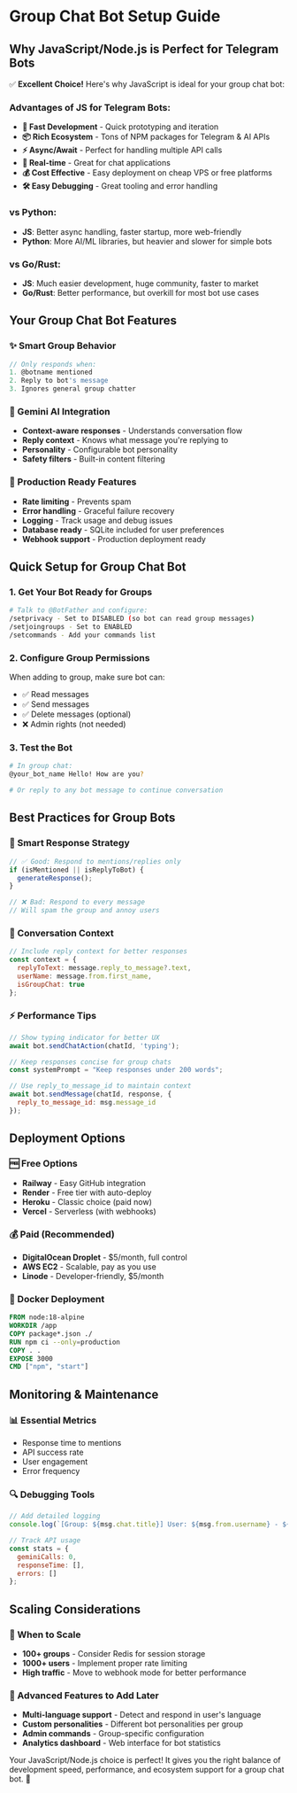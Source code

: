 # Group Chat Bot Setup Guide

## Why JavaScript/Node.js is Perfect for Telegram Bots

✅ **Excellent Choice!** Here's why JavaScript is ideal for your group chat bot:

### Advantages of JS for Telegram Bots:
- **🚀 Fast Development** - Quick prototyping and iteration
- **📦 Rich Ecosystem** - Tons of NPM packages for Telegram & AI APIs
- **⚡ Async/Await** - Perfect for handling multiple API calls
- **🔄 Real-time** - Great for chat applications
- **💰 Cost Effective** - Easy deployment on cheap VPS or free platforms
- **🛠️ Easy Debugging** - Great tooling and error handling

### vs Python:
- **JS**: Better async handling, faster startup, more web-friendly
- **Python**: More AI/ML libraries, but heavier and slower for simple bots

### vs Go/Rust:
- **JS**: Much easier development, huge community, faster to market
- **Go/Rust**: Better performance, but overkill for most bot use cases

## Your Group Chat Bot Features

### ✨ Smart Group Behavior
```javascript
// Only responds when:
1. @botname mentioned
2. Reply to bot's message
3. Ignores general group chatter
```

### 🧠 Gemini AI Integration
- **Context-aware responses** - Understands conversation flow
- **Reply context** - Knows what message you're replying to
- **Personality** - Configurable bot personality
- **Safety filters** - Built-in content filtering

### 🔧 Production Ready Features
- **Rate limiting** - Prevents spam
- **Error handling** - Graceful failure recovery
- **Logging** - Track usage and debug issues
- **Database ready** - SQLite included for user preferences
- **Webhook support** - Production deployment ready

## Quick Setup for Group Chat Bot

### 1. Get Your Bot Ready for Groups
```bash
# Talk to @BotFather and configure:
/setprivacy - Set to DISABLED (so bot can read group messages)
/setjoingroups - Set to ENABLED
/setcommands - Add your commands list
```

### 2. Configure Group Permissions
When adding to group, make sure bot can:
- ✅ Read messages
- ✅ Send messages
- ✅ Delete messages (optional)
- ❌ Admin rights (not needed)

### 3. Test the Bot
```bash
# In group chat:
@your_bot_name Hello! How are you?

# Or reply to any bot message to continue conversation
```

## Best Practices for Group Bots

### 🎯 Smart Response Strategy
```javascript
// ✅ Good: Respond to mentions/replies only
if (isMentioned || isReplyToBot) {
  generateResponse();
}

// ❌ Bad: Respond to every message
// Will spam the group and annoy users
```

### 💬 Conversation Context
```javascript
// Include reply context for better responses
const context = {
  replyToText: message.reply_to_message?.text,
  userName: message.from.first_name,
  isGroupChat: true
};
```

### ⚡ Performance Tips
```javascript
// Show typing indicator for better UX
await bot.sendChatAction(chatId, 'typing');

// Keep responses concise for group chats
const systemPrompt = "Keep responses under 200 words";

// Use reply_to_message_id to maintain context
await bot.sendMessage(chatId, response, {
  reply_to_message_id: msg.message_id
});
```

## Deployment Options

### 🆓 Free Options
- **Railway** - Easy GitHub integration
- **Render** - Free tier with auto-deploy
- **Heroku** - Classic choice (paid now)
- **Vercel** - Serverless (with webhooks)

### 💰 Paid (Recommended)
- **DigitalOcean Droplet** - $5/month, full control
- **AWS EC2** - Scalable, pay as you use
- **Linode** - Developer-friendly, $5/month

### 🐳 Docker Deployment
```dockerfile
FROM node:18-alpine
WORKDIR /app
COPY package*.json ./
RUN npm ci --only=production
COPY . .
EXPOSE 3000
CMD ["npm", "start"]
```

## Monitoring & Maintenance

### 📊 Essential Metrics
- Response time to mentions
- API success rate
- User engagement
- Error frequency

### 🔍 Debugging Tools
```javascript
// Add detailed logging
console.log(`[Group: ${msg.chat.title}] User: ${msg.from.username} - ${msg.text}`);

// Track API usage
const stats = {
  geminiCalls: 0,
  responseTime: [],
  errors: []
};
```

## Scaling Considerations

### 🚀 When to Scale
- **100+ groups** - Consider Redis for session storage
- **1000+ users** - Implement proper rate limiting
- **High traffic** - Move to webhook mode for better performance

### 🔄 Advanced Features to Add Later
- **Multi-language support** - Detect and respond in user's language
- **Custom personalities** - Different bot personalities per group
- **Admin commands** - Group-specific configuration
- **Analytics dashboard** - Web interface for bot statistics

Your JavaScript/Node.js choice is perfect! It gives you the right balance of development speed, performance, and ecosystem support for a group chat bot. 🎉
